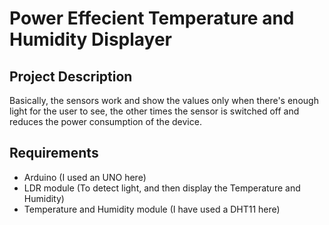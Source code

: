 # Power Effecient Temperature and Humidity Displayer
## Project Description
Basically, the sensors work and show the values only when there's enough light for the user to see, the other times the sensor is switched off and reduces the power consumption of the device.
## Requirements
* Arduino (I used an UNO here)
* LDR module (To detect light, and then display the Temperature and Humidity)
* Temperature and Humidity module (I have used a DHT11 here)
